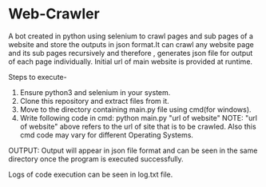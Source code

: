 # Web-Crawler
A bot created in python using selenium to crawl pages and sub pages of a website and store the outputs in json format.It can crawl any website page and its sub pages recursively and therefore , generates json file for output of each page individually. Initial url of main website is provided at runtime.

Steps to execute-
1. Ensure python3 and selenium in your system.
2. Clone this repository and extract files from it.
3. Move to the directory containing main.py file using cmd(for windows).
4. Write following code in cmd:
        python main.py "url of website"
   NOTE: "url of website" above refers to the url of site that is to be crawled.
   Also this cmd code may vary for different Operating Systems.

OUTPUT:
  Output will appear in json file format and can be seen in the same directory once the program is executed successfully.

Logs of code execution can be seen in log.txt file.
  
